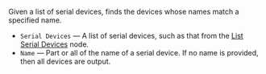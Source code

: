 Given a list of serial devices, finds the devices whose names match a specified name.

   - `Serial Devices` — A list of serial devices, such as that from the [List Serial Devices](vuo-node://vuo.serial.listDevices) node.
   - `Name` — Part or all of the name of a serial device.  If no name is provided, then all devices are output.

